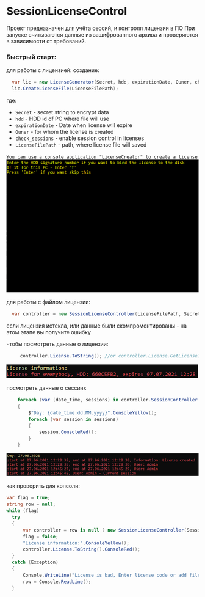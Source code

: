 # SessionLicenseControl

Проект предназначен для учёта сессий, и контроля лицензии в ПО
При запуске считываются данные из зашифрованного архива и проверяются в зависимости от требований.

### Быстрый старт:

для работы с лицензией:
создание:

```C#
  var lic = new LicenseGenerator(Secret, hdd, expirationDate, Ouner, check_sessions);
  lic.CreateLicenseFile(LicenseFilePath);
```
где:

* `Secret` - secret string to encrypt data
* `hdd` - HDD id of PC where file will use
* `expirationDate` - Date when license will expire
* `Ouner` - for whom the license is created
* `check_sessions` - enable session control in licenses
* `LicenseFilePath` - path, where license file will saved

`You can use a console application "LicenseCreator" to create a license`
![Demo](https://github.com/Platonenkov/SessionLicenseControl/blob/dev/Resources/license%20generator.gif)

для работы с файлом лицензии:
```C#
  var controller = new SessionLicenseController(LicenseFilePath, Secret, StartNewSession, "Admin");
```
если лицензия истекла, или данные были скомпроментированы - на этом этапе вы получите ошибку

чтобы посмотреть данные о лицензии:
```C#
     controller.License.ToString(); //or controller.License.GetLicenseInformation()
```
![Demo](https://github.com/Platonenkov/SessionLicenseControl/blob/dev/Resources/license%20info%20sample.png)

посмотреть данные о сессиях
```C#
    foreach (var (date_time, sessions) in controller.SessionController.GetSessionData())
    {
        $"Day: {date_time:dd.MM.yyyy}".ConsoleYellow();
        foreach (var session in sessions)
        {
            session.ConsoleRed();
        }
    }
```
![Demo](https://github.com/Platonenkov/SessionLicenseControl/blob/dev/Resources/license%20session%20sample.png)

как проверить для консоли:
```C#
var flag = true;
string row = null;
while (flag)
  try
  {
      var controller = row is null ? new SessionLicenseController(SessionsFilePath, Secret, true, "Admin") : new SessionLicenseController(row, Secret, SessionsFilePath, true, "Admin");
      flag = false;
      "License information:".ConsoleYellow();
      controller.License.ToString().ConsoleRed();
  }
  catch (Exception)
  {
      Console.WriteLine("License is bad, Enter license code or add file");
      row = Console.ReadLine();
  }
```
